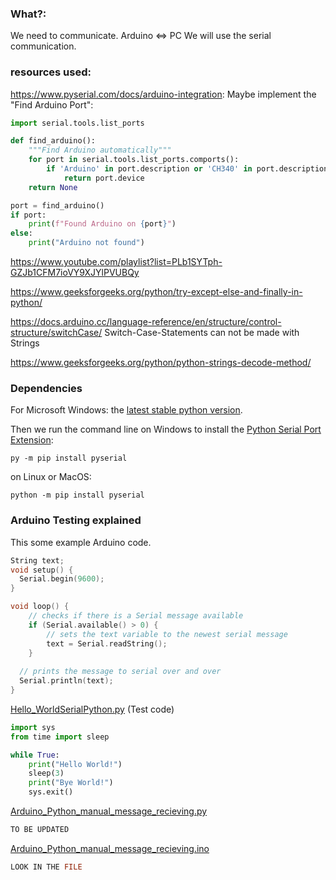 ### What?:
We need to communicate.
Arduino <=> PC
We will use the serial communication.

### resources used:
https://www.pyserial.com/docs/arduino-integration:
Maybe implement the "Find Arduino Port": 

```python
import serial.tools.list_ports

def find_arduino():
    """Find Arduino automatically"""
    for port in serial.tools.list_ports.comports():
        if 'Arduino' in port.description or 'CH340' in port.description:
            return port.device
    return None

port = find_arduino()
if port:
	print(f"Found Arduino on {port}")
else:
    print("Arduino not found")
```

https://www.youtube.com/playlist?list=PLb1SYTph-GZJb1CFM7ioVY9XJYlPVUBQy

https://www.geeksforgeeks.org/python/try-except-else-and-finally-in-python/

https://docs.arduino.cc/language-reference/en/structure/control-structure/switchCase/
Switch-Case-Statements can not be made with Strings

https://www.geeksforgeeks.org/python/python-strings-decode-method/

### Dependencies

For Microsoft Windows: the [latest stable python version](https://www.python.org/downloads/). 

Then we run the command line on Windows to install the [Python Serial Port Extension](https://pypi.org/project/pyserial/):

```
py -m pip install pyserial
```

on Linux or MacOS:

```
python -m pip install pyserial
```


### Arduino Testing explained
This some example Arduino code.
```cpp
String text;
void setup() {
  Serial.begin(9600);
}

void loop() {
	// checks if there is a Serial message available
	if (Serial.available() > 0) { 
		// sets the text variable to the newest serial message
	    text = Serial.readString(); 
	}
  
  // prints the message to serial over and over
  Serial.println(text); 
}
```


[Hello_WorldSerialPython.py](../../Embedded%20code%20testing/Hello_WorldSerialPython.py) (Test code)
```python
import sys
from time import sleep

while True:
	print("Hello World!")
	sleep(3)
	print("Bye World!")
	sys.exit()
```


[Arduino_Python_manual_message_recieving.py](../../Embedded%20code%20testing/Arduino_Python_manual_message_recieving/Arduino_Python_manual_message_recieving.py)
```python
TO BE UPDATED
```

[Arduino_Python_manual_message_recieving.ino](../../Embedded%20code%20testing/Arduino_Python_manual_message_recieving/Arduino_Python_manual_message_recieving.ino)

```c++
LOOK IN THE FILE
```



